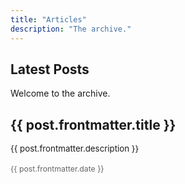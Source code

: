 ```yaml
---
title: "Articles"
description: "The archive."
---
```


<script setup>
import { data } from '/articles/index.data.js'
</script>

## Latest Posts

Welcome to the archive.

<div style="list-style-type: none;">
  <li v-for="post in data" :key="post.link">
    <a :href="post.url"><h2>{{ post.frontmatter.title }}</h2></a>
    <div style="font-size: 0.95em;">{{ post.frontmatter.description }}</div>
    <br />
    <div style="font-size: 0.875em; color: #666;">{{ post.frontmatter.date }}</div>
    <br />
    <template v-for="tag in post.frontmatter.tags">
      <Badge>{{tag}}</Badge>
    </template>
  </li>
</div>
